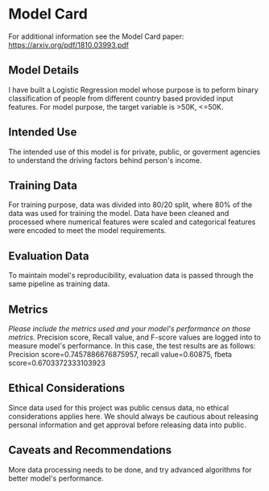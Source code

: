 # Model Card

For additional information see the Model Card paper: https://arxiv.org/pdf/1810.03993.pdf

## Model Details
I have built a Logistic Regression model whose purpose is to peform binary classification of people from different country based provided input features.
For model purpose, the target variable is >50K, <=50K. 

## Intended Use
The intended use of this model is for private, public, or goverment agencies to understand the driving factors behind person's income. 

## Training Data
For training purpose, data was divided into 80/20 split, where 80% of the data was used for training the model. Data have been cleaned and processed where numerical features were scaled and categorical features were encoded to meet the model requirements.

## Evaluation Data
To maintain model's reproducibility, evaluation data is passed through the same pipeline as training data.

## Metrics
_Please include the metrics used and your model's performance on those metrics._
Precision score, Recall value, and F-score values are logged into to measure model's performance.
In this case, the test results are as follows: Precision score=0.7457886676875957, recall value=0.60875, fbeta score=0.6703372333103923

## Ethical Considerations
Since data used for this project was public census data, no ethical considerations applies here. We should always be cautious about releasing personal information and get approval before releasing data into public. 

## Caveats and Recommendations
More data processing needs to be done, and try advanced algorithms for better model's performance. 
